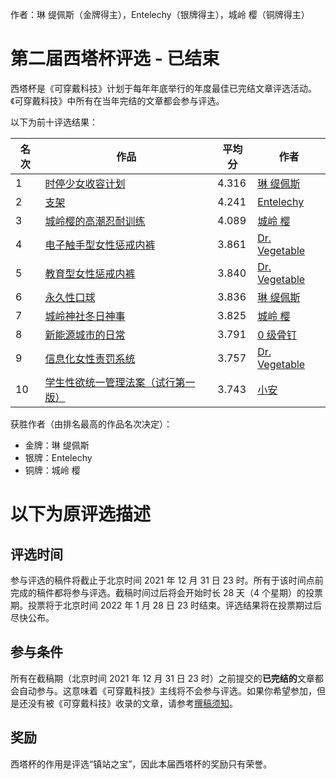 作者：琳 缇佩斯（金牌得主），Entelechy（银牌得主），城岭 樱（铜牌得主）

# 第二届西塔杯评选 - 已结束
西塔杯是《可穿戴科技》计划于每年年底举行的年度最佳已完结文章评选活动。《可穿戴科技》中所有在当年完结的文章都会参与评选。

以下为前十评选结果：

| 名次 | 作品 | 平均分 | 作者 |
|------|------|--------|------|
| 1    | [时停少女收容计划](./../时停少女收容计划.html) | 4.316 | [琳 缇佩斯](#/page/author/琳%20缇佩斯) |
| 2    | [支架](./../道具集/支架.html) | 4.241 | [Entelechy](#/page/author/Entelechy) |
| 3    | [城岭樱的高潮忍耐训练](./../城岭樱的高潮忍耐训练.html) | 4.089 | [城岭 樱](#/page/author/城岭%20樱) |
| 4    | [电子触手型女性惩戒内裤](./../道具集/电子触手型女性惩戒内裤.html) | 3.861 | [Dr. Vegetable](#/page/author/Dr.%20Vegetable) |
| 5    | [教育型女性惩戒内裤](./../道具集/教育型女性惩戒内裤.html) | 3.840 | [Dr. Vegetable](#/page/author/Dr.%20Vegetable) |
| 6    | [永久性口球](./../道具集/永久性口球.html) | 3.836 | [琳 缇佩斯](#/page/author/琳%20缇佩斯) |
| 7    | [城岭神社冬日神事](./../城岭神社冬日神事.html) | 3.825 | [城岭 樱](#/page/author/城岭%20樱) |
| 8    | [新能源城市的日常](./../新能源城市的日常.html) | 3.791 | [0 级骨钉](#/page/author/0%20级骨钉) |
| 9    | [信息化女性责罚系统](./../道具集/信息化女性责罚系统.html) | 3.757 |  [Dr. Vegetable](#/page/author/Dr.%20Vegetable) |
| 10   | [学生性欲统一管理法案（试行第一版）](./../道具集/学生性欲统一管理法案（试行第一版）.html) | 3.743 | [小安](#/page/author/小安) |

获胜作者（由排名最高的作品名次决定）：

- 金牌：琳 缇佩斯
- 银牌：Entelechy
- 铜牌：城岭 樱

# 以下为原评选描述
## 评选时间
参与评选的稿件将截止于北京时间 2021 年 12 月 31 日 23 时。所有于该时间点前完成的稿件都将参与评选。截稿时间过后将会开始时长 28 天（4 个星期）的投票期。投票将于北京时间 2022 年 1 月 28 日 23 时结束。评选结果将在投票期过后尽快公布。

## 参与条件
所有在截稿期（北京时间 2021 年 12 月 31 日 23 时）之前提交的**已完结的**文章都会自动参与。这意味着《可穿戴科技》主线将不会参与评选。如果你希望参加，但是还没有被《可穿戴科技》收录的文章，请参考[撰稿须知](./撰稿须知及简易-Markdown-教程.html)。

## 奖励
西塔杯的作用是评选“镇站之宝”，因此本届西塔杯的奖励只有荣誉。
